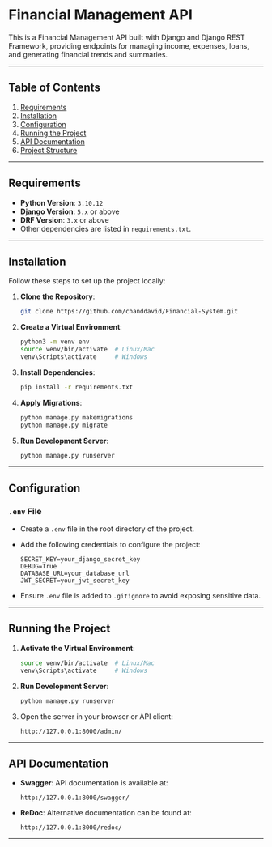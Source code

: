 # Financial Management API

This is a Financial Management API built with Django and Django REST Framework, providing endpoints for managing income, expenses, loans, and generating financial trends and summaries.

---

## Table of Contents
1. [Requirements](#requirements)
2. [Installation](#installation)
3. [Configuration](#configuration)
4. [Running the Project](#running-the-project)
5. [API Documentation](#api-documentation)
6. [Project Structure](#project-structure)

---

## Requirements

- **Python Version**: `3.10.12`
- **Django Version**: `5.x` or above
- **DRF Version**: `3.x` or above
- Other dependencies are listed in `requirements.txt`.

---

## Installation

Follow these steps to set up the project locally:

1. **Clone the Repository**:
    ```bash
    git clone https://github.com/chanddavid/Financial-System.git
    ```

2. **Create a Virtual Environment**:
    ```bash
    python3 -m venv env
    source venv/bin/activate  # Linux/Mac
    venv\Scripts\activate     # Windows
    ```

3. **Install Dependencies**:
    ```bash
    pip install -r requirements.txt
    ```

4. **Apply Migrations**:
    ```bash
    python manage.py makemigrations
    python manage.py migrate
    ```

5. **Run Development Server**:
    ```bash
    python manage.py runserver
    ```

---

## Configuration

### `.env` File

- Create a `.env` file in the root directory of the project.
- Add the following credentials to configure the project:
    ```env
    SECRET_KEY=your_django_secret_key
    DEBUG=True
    DATABASE_URL=your_database_url
    JWT_SECRET=your_jwt_secret_key
    ```

- Ensure `.env` file is added to `.gitignore` to avoid exposing sensitive data.

---

## Running the Project

1. **Activate the Virtual Environment**:
    ```bash
    source venv/bin/activate  # Linux/Mac
    venv\Scripts\activate     # Windows
    ```

2. **Run Development Server**:
    ```bash
    python manage.py runserver
    ```

3. Open the server in your browser or API client:
    ```
    http://127.0.0.1:8000/admin/
    ```

---

## API Documentation

- **Swagger**: API documentation is available at:
    ```
    http://127.0.0.1:8000/swagger/
    ```
- **ReDoc**: Alternative documentation can be found at:
    ```
    http://127.0.0.1:8000/redoc/
    ```

---



